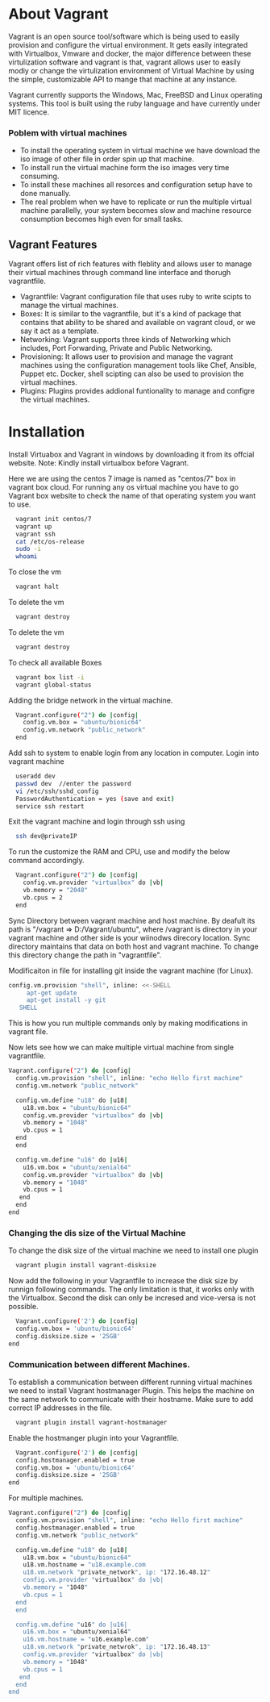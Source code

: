 
# About Vagrant

Vagrant is an open source tool/software which is being used to easily provision and configure the virtual environment. It gets easily integrated with Virtualbox, Vmware and docker, the major difference between these virtulization software and vagrant is that, vagrant allows user to easily modiy or change the virtulization environment of Virtual Machine by using the simple, customizable API to mange that machine at any instance.

Vagrant currently supports the Windows, Mac, FreeBSD and Linux operating systems. This tool is built using the ruby language and have currently under MIT licence.

### Poblem with virtual machines
* To install the operating system in virtual machine we have download the iso image of other file in order spin up that machine.
* To install run the virtual machine form the iso images very time consuming.
* To install these machines all resorces and configuration setup have to done manually.
* The real problem when we have to replicate or run the multiple virtual machine parallelly, your system becomes slow and machine resource consumption becomes high even for small tasks.


## Vagrant Features
Vagrant offers list of rich features with fleblity and allows user to manage their virtual machines through command line interface and thorugh vagrantfile.

* Vagrantfile:  Vagrant configuration file that uses ruby to write scipts to manage the virtual machines.
* Boxes: It is similar to the vagrantfile, but it's a kind of package that contains that ability to be shared and available on vagrant cloud, or  we say it act as a template.
* Networking: Vagrant supports three kinds of Networking which includes, Port Forwarding, Private and Public Networking.
* Provisioning: It allows user to provision and manage the vagrant machines using the configuration management tools like Chef, Ansible, Puppet etc. Docker, shell scipting can also be used to provision the virtual machines.
* Plugins: Plugins provides addional funtionality to manage and configre the virtual machines.

# Installation
Install Virtuabox and Vagrant in windows by downloading it from its offcial website.
Note: Kindly install virtualbox before Vagrant.

Here we are using the centos 7 image is named as "centos/7" box in vagrant box cloud. For running any os virtual machine you have to go Vagrant box website to check the name of that operating system you want to use.

```bash
  vagrant init centos/7
  vagrant up
  vagrant ssh
  cat /etc/os-release
  sudo -i
  whoami
```
To close the vm 
```bash
  vagrant halt
```
To delete the vm 
```bash
  vagrant destroy
```
To delete the vm 
```bash
  vagrant destroy
```
To check all available Boxes 
```bash
  vagrant box list -i
  vagrant global-status
```
Adding the bridge network in the virtual machine.
```bash
  Vagrant.configure("2") do |config|
    config.vm.box = "ubuntu/bionic64"
    config.vm.network "public_network"
  end
```
Add ssh to system to enable login from any location in computer. Login into vagrant machine
```bash
  useradd dev
  passwd dev  //enter the password
  vi /etc/ssh/sshd_config
  PasswordAuthentication = yes (save and exit)
  service ssh restart
```
Exit the vagrant machine and login through ssh using 
```bash
  ssh dev@privateIP
```
To run the customize the RAM and CPU, use and modify the below command accordingly.
```bash
  Vagrant.configure("2") do |config|
    config.vm.provider "virtualbox" do |vb|
    vb.memory = "2048"
    vb.cpus = 2
  end
```

Sync Directory between vagrant machine and host machine. By deafult its path is "/vagrant => D:/Vagrant/ubuntu", where /vagrant is directory in your vagrant machine and other side is your wiinodws direcory location.
Sync directory maintains that data on both host and vagrant machine. To change this directory change the path in "vagrantfile".

Modificaiton in file for installing git inside the vagrant machine (for Linux).
```bash
config.vm.provision "shell", inline: <<-SHELL
     apt-get update
     apt-get install -y git
   SHELL
```
This is how you run multiple commands only by making modifications in vagrant file.

Now lets see how we can make multiple virtual machine from single vagrantfile.

```bash
Vagrant.configure("2") do |config|
  config.vm.provision "shell", inline: "echo Hello first machine"
  config.vm.network "public_network"

  config.vm.define "u18" do |u18|
    u18.vm.box = "ubuntu/bionic64"
    config.vm.provider "virtualbox" do |vb|
    vb.memory = "1048"
    vb.cpus = 1
  end
  end

  config.vm.define "u16" do |u16|
    u16.vm.box = "ubuntu/xenial64"
    config.vm.provider "virtualbox" do |vb|
    vb.memory = "1048"
    vb.cpus = 1
   end
  end
end

```
### Changing the dis size of the Virtual Machine
To change the disk size of the virtual machine we need to install one plugin
```bash
  vagrant plugin install vagrant-disksize
```
Now add the following in your Vagrantfile to increase the disk size by runnign following commands. The only limitation is that, it works only with the Virtualbox. Second the disk can only be incresed and vice-versa is not possible.
```bash
  Vagrant.configure('2') do |config|
  config.vm.box = 'ubuntu/bionic64'
  config.disksize.size = '25GB'
end
```
### Communication between different Machines.
To establish a communication between different running virtual machines we need to install Vagrant hostmanager Plugin. This helps the machine on the same network to communicate with their hostname. Make sure to add correct IP addresses in the file.
```bash
  vagrant plugin install vagrant-hostmanager
```
Enable the hostmanger plugin into your Vagrantfile.
```bash
  Vagrant.configure('2') do |config|
  config.hostmanager.enabled = true
  config.vm.box = 'ubuntu/bionic64'
  config.disksize.size = '25GB'
end
```
For multiple machines.
```bash
Vagrant.configure("2") do |config|
  config.vm.provision "shell", inline: "echo Hello first machine"
  config.hostmanager.enabled = true
  config.vm.network "public_network"

  config.vm.define "u18" do |u18|
    u18.vm.box = "ubuntu/bionic64"
    u18.vm.hostname = "u18.example.com
    u18.vm.network "private_network", ip: "172.16.48.12"
    config.vm.provider "virtualbox" do |vb|
    vb.memory = "1048"
    vb.cpus = 1
  end
  end

  config.vm.define "u16" do |u16|
    u16.vm.box = "ubuntu/xenial64"
    u16.vm.hostname = "u16.example.com"
    u18.vm.network "private_netwrok", ip: "172.16.48.13"
    config.vm.provider "virtualbox" do |vb|
    vb.memory = "1048"
    vb.cpus = 1
   end
  end
end

```

